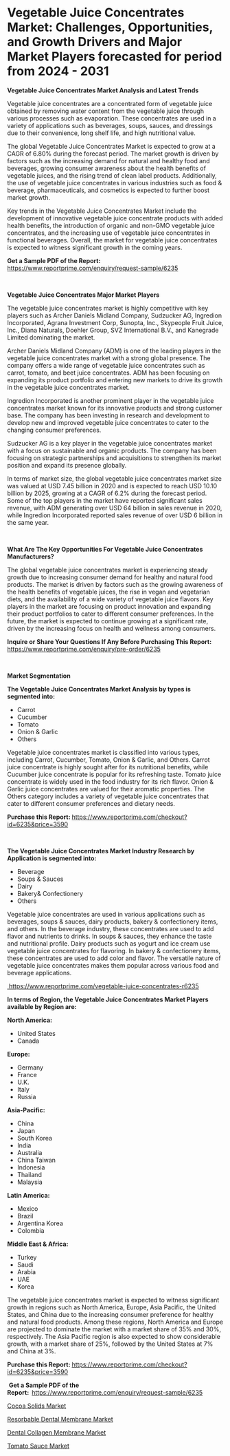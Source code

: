<p><h1>Vegetable Juice Concentrates Market: Challenges, Opportunities, and Growth Drivers and Major Market Players forecasted for period from 2024 - 2031</h1></p><p><strong>Vegetable Juice Concentrates Market Analysis and Latest Trends</strong></p>
<p><p>Vegetable juice concentrates are a concentrated form of vegetable juice obtained by removing water content from the vegetable juice through various processes such as evaporation. These concentrates are used in a variety of applications such as beverages, soups, sauces, and dressings due to their convenience, long shelf life, and high nutritional value.</p><p>The global Vegetable Juice Concentrates Market is expected to grow at a CAGR of 6.80% during the forecast period. The market growth is driven by factors such as the increasing demand for natural and healthy food and beverages, growing consumer awareness about the health benefits of vegetable juices, and the rising trend of clean label products. Additionally, the use of vegetable juice concentrates in various industries such as food & beverage, pharmaceuticals, and cosmetics is expected to further boost market growth.</p><p>Key trends in the Vegetable Juice Concentrates Market include the development of innovative vegetable juice concentrate products with added health benefits, the introduction of organic and non-GMO vegetable juice concentrates, and the increasing use of vegetable juice concentrates in functional beverages. Overall, the market for vegetable juice concentrates is expected to witness significant growth in the coming years.</p></p>
<p><strong>Get a Sample PDF of the Report:&nbsp;</strong> <a href="https://www.reportprime.com/enquiry/request-sample/6235">https://www.reportprime.com/enquiry/request-sample/6235</a></p>
<p>&nbsp;</p>
<p><strong>Vegetable Juice Concentrates Major Market Players</strong></p>
<p><p>The vegetable juice concentrates market is highly competitive with key players such as Archer Daniels Midland Company, Sudzucker AG, Ingredion Incorporated, Agrana Investment Corp, Sunopta, Inc., Skypeople Fruit Juice, Inc., Diana Naturals, Doehler Group, SVZ International B.V., and Kanegrade Limited dominating the market.</p><p>Archer Daniels Midland Company (ADM) is one of the leading players in the vegetable juice concentrates market with a strong global presence. The company offers a wide range of vegetable juice concentrates such as carrot, tomato, and beet juice concentrates. ADM has been focusing on expanding its product portfolio and entering new markets to drive its growth in the vegetable juice concentrates market.</p><p>Ingredion Incorporated is another prominent player in the vegetable juice concentrates market known for its innovative products and strong customer base. The company has been investing in research and development to develop new and improved vegetable juice concentrates to cater to the changing consumer preferences.</p><p>Sudzucker AG is a key player in the vegetable juice concentrates market with a focus on sustainable and organic products. The company has been focusing on strategic partnerships and acquisitions to strengthen its market position and expand its presence globally.</p><p>In terms of market size, the global vegetable juice concentrates market size was valued at USD 7.45 billion in 2020 and is expected to reach USD 10.10 billion by 2025, growing at a CAGR of 6.2% during the forecast period. Some of the top players in the market have reported significant sales revenue, with ADM generating over USD 64 billion in sales revenue in 2020, while Ingredion Incorporated reported sales revenue of over USD 6 billion in the same year.</p></p>
<p>&nbsp;</p>
<p><strong>What Are The Key Opportunities For Vegetable Juice Concentrates Manufacturers?</strong></p>
<p><p>The global vegetable juice concentrates market is experiencing steady growth due to increasing consumer demand for healthy and natural food products. The market is driven by factors such as the growing awareness of the health benefits of vegetable juices, the rise in vegan and vegetarian diets, and the availability of a wide variety of vegetable juice flavors. Key players in the market are focusing on product innovation and expanding their product portfolios to cater to different consumer preferences. In the future, the market is expected to continue growing at a significant rate, driven by the increasing focus on health and wellness among consumers.</p></p>
<p><strong>Inquire or Share Your Questions If Any Before Purchasing This Report:</strong> <a href="https://www.reportprime.com/enquiry/pre-order/6235">https://www.reportprime.com/enquiry/pre-order/6235</a></p>
<p>&nbsp;</p>
<p><strong>Market Segmentation</strong></p>
<p><strong>The Vegetable Juice Concentrates Market Analysis by types is segmented into:</strong></p>
<p><ul><li>Carrot</li><li>Cucumber</li><li>Tomato</li><li>Onion & Garlic</li><li>Others</li></ul></p>
<p><p>Vegetable juice concentrates market is classified into various types, including Carrot, Cucumber, Tomato, Onion & Garlic, and Others. Carrot juice concentrate is highly sought after for its nutritional benefits, while Cucumber juice concentrate is popular for its refreshing taste. Tomato juice concentrate is widely used in the food industry for its rich flavor. Onion & Garlic juice concentrates are valued for their aromatic properties. The Others category includes a variety of vegetable juice concentrates that cater to different consumer preferences and dietary needs.</p></p>
<p><strong>Purchase this Report:&nbsp;</strong><a href="https://www.reportprime.com/checkout?id=6235&price=3590">https://www.reportprime.com/checkout?id=6235&price=3590</a></p>
<p>&nbsp;</p>
<p><strong>The Vegetable Juice Concentrates Market Industry Research by Application is segmented into:</strong></p>
<p><ul><li>Beverage</li><li>Soups & Sauces</li><li>Dairy</li><li>Bakery& Confectionery</li><li>Others</li></ul></p>
<p><p>Vegetable juice concentrates are used in various applications such as beverages, soups & sauces, dairy products, bakery & confectionery items, and others. In the beverage industry, these concentrates are used to add flavor and nutrients to drinks. In soups & sauces, they enhance the taste and nutritional profile. Dairy products such as yogurt and ice cream use vegetable juice concentrates for flavoring. In bakery & confectionery items, these concentrates are used to add color and flavor. The versatile nature of vegetable juice concentrates makes them popular across various food and beverage applications.</p></p>
<p><a href="https://www.reportprime.com/vegetable-juice-concentrates-r6235">&nbsp;https://www.reportprime.com/vegetable-juice-concentrates-r6235</a></p>
<p><strong>In terms of Region, the Vegetable Juice Concentrates Market Players available by Region are:</strong></p>
<p>
    <p> <strong> North America: </strong>
        <ul>
            <li>United States</li>
            <li>Canada</li>
        </ul>
        </p> 
    <p> <strong> Europe: </strong>
        <ul>
            <li>Germany</li>
            <li>France</li>
            <li>U.K.</li>
            <li>Italy</li>
            <li>Russia</li>
        </ul>
        </p> 
    <p> <strong> Asia-Pacific: </strong>
        <ul>
            <li>China</li>
            <li>Japan</li>
            <li>South Korea</li>
            <li>India</li>
            <li>Australia</li>
            <li>China Taiwan</li>
            <li>Indonesia</li>
            <li>Thailand</li>
            <li>Malaysia</li>
        </ul>
        </p> 
    <p> <strong> Latin America: </strong>
        <ul>
            <li>Mexico</li>
            <li>Brazil</li>
            <li>Argentina Korea</li>
            <li>Colombia</li>
        </ul>
        </p> 
    <p> <strong> Middle East & Africa: </strong>
        <ul>
            <li>Turkey</li>
            <li>Saudi</li>
            <li>Arabia</li>
            <li>UAE</li>
            <li>Korea</li>
        </ul>
    </p>
    </p>
<p><p>The vegetable juice concentrates market is expected to witness significant growth in regions such as North America, Europe, Asia Pacific, the United States, and China due to the increasing consumer preference for healthy and natural food products. Among these regions, North America and Europe are projected to dominate the market with a market share of 35% and 30%, respectively. The Asia Pacific region is also expected to show considerable growth, with a market share of 25%, followed by the United States at 7% and China at 3%.</p></p>
<p><strong>Purchase this Report: </strong><a href="https://www.reportprime.com/checkout?id=6235&price=3590">https://www.reportprime.com/checkout?id=6235&price=3590</a></p>
<p>&nbsp;<strong>Get a Sample PDF of the Report:&nbsp;&nbsp;</strong><a href="https://www.reportprime.com/enquiry/request-sample/6235">https://www.reportprime.com/enquiry/request-sample/6235</a></p>
<p><strong></strong></p>
<p><p><a href="https://github.com/anggakarna133/Market-Research-Report-List-1/blob/main/cocoa-solids-market.md">Cocoa Solids Market</a></p><p><a href="https://issuu.com/reportprime-2/docs/resorbable-dental-membrane-market-size-2030.pptx">Resorbable Dental Membrane Market</a></p><p><a href="https://issuu.com/reportprime-2/docs/dental-collagen-membrane-market-size-2030.pptx">Dental Collagen Membrane Market</a></p><p><a href="https://github.com/btwcqfvq34/Market-Research-Report-List-1/blob/main/tomato-sauce-market.md">Tomato Sauce Market</a></p></p>